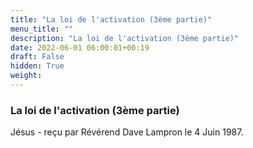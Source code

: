 ```yaml
---
title: "La loi de l'activation (3ème partie)"
menu_title: ""
description: "La loi de l'activation (3ème partie)"
date: 2022-06-01 06:00:01+00:19
draft: False
hidden: True
weight:
---
```

### La loi de l'activation (3ème partie)

Jésus - reçu par Révérend Dave Lampron le 4 Juin 1987.



